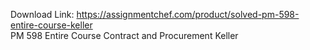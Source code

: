 Download Link: https://assignmentchef.com/product/solved-pm-598-entire-course-keller
<br>
PM 598 Entire Course Contract and Procurement Keller